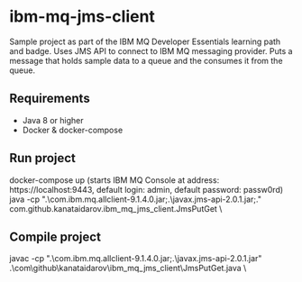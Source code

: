 # ibm-mq-jms-client

Sample project as part of the IBM MQ Developer Essentials learning path and badge. 
Uses JMS API to connect to IBM MQ messaging provider. 
Puts a message that holds sample data to a queue and the consumes it from the queue. 

## Requirements
 - Java 8 or higher 
 - Docker & docker-compose 

## Run project 
docker-compose up (starts IBM MQ Console at address: https://localhost:9443, default login: admin, default password: passw0rd) \
java -cp ".\com.ibm.mq.allclient-9.1.4.0.jar;.\javax.jms-api-2.0.1.jar;." com.github.kanataidarov.ibm_mq_jms_client.JmsPutGet \

## Compile project
javac -cp ".\com.ibm.mq.allclient-9.1.4.0.jar;.\javax.jms-api-2.0.1.jar" .\com\github\kanataidarov\ibm_mq_jms_client\JmsPutGet.java \
